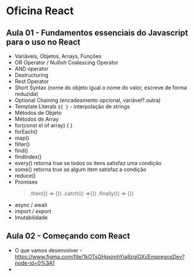 # Oficina React

## Aula 01 - Fundamentos essenciais do Javascript para o uso no React

- Variáveis, Objetos, Arrays, Funções
- OR Operator / Nullish Coalescing Operator
- AND operator
- Destructuring
- Rest Operator
- Short Syntax (nome do objeto igual o nome do valor, escreve de forma reduzida)
- Optional Chaining (encadeamento opcional, variável?.outra)
- Template Literals `${ }` - interpolação de strings
- Métodos de Objeto
- Métodos de Array
- for(const el of array) { }
- forEach()
- map()
- filter()
- find()
- findIndex()
- every() retorna true se todos os itens satisfaz uma condição
- some() retorna true se algum item satisfaz a condição
- reduce()
- Promises
	> .then(() ⇒ {})
	> .catch(() ⇒{})
	> .finally(() ⇒ {})
- async / await
- import / export
- Imutabilidade

## Aula 02 - Começando com React

- O que vamos desenvolver - https://www.figma.com/file/1kOTsGHpxjmhYia8zgiOXi/EmpregosDev?node-id=0%3A1
- 